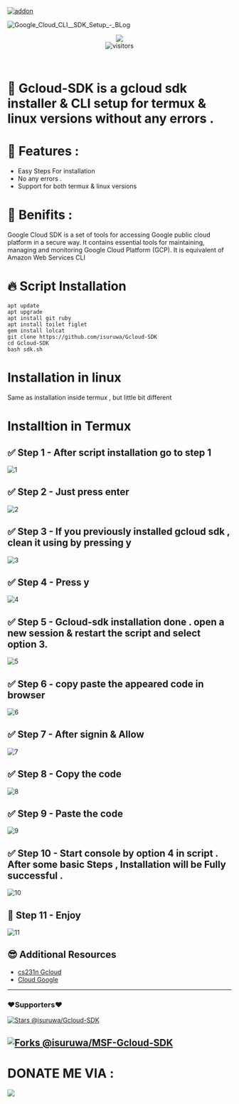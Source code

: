 <a href="https://github.com/isuruwa"><img title="addon" src="https://img.shields.io/badge/DevilMaster-Gcloud--SDK-brightgreen?style=for-the-badge&logo=appveyor"></a>
<br>

![Google_Cloud_CLI__SDK_Setup_-_BLog](https://user-images.githubusercontent.com/72663288/139324330-e6e95b12-a65d-43b9-8932-b0a8ecce7ae8.jpg)

<p align="center">
<a href="https://hits.seeyoufarm.com"><img src="https://hits.seeyoufarm.com/api/count/incr/badge.svg?url=https%3A%2F%2Fgithub.com%2Fisuruwa&count_bg=%2379C83D&title_bg=%23555555&icon=&icon_color=%23E7E7E7&title=hits&edge_flat=false"/></a>
<br>
<img alt="visitors" src="https://visitor-badge.glitch.me/badge?page_id=isuruwagckoudsdk" />
</p>

<br>

# 🔰 Gcloud-SDK is a gcloud sdk installer & CLI setup for termux & linux versions without any errors .

# 🔰 Features :

* Easy Steps For installation
* No any errors .
* Support for both termux & linux versions

# 🔰 Benifits :

Google Cloud SDK is a set of tools for accessing Google public cloud platform in a secure way. It contains essential tools for maintaining, managing and monitoring Google Cloud Platform (GCP). It is equivalent of Amazon Web Services CLI

# 🔥 Script Installation

```
apt update
apt upgrade
apt install git ruby
apt install toilet figlet
gem install lolcat
git clone https://github.com/isuruwa/Gcloud-SDK
cd Gcloud-SDK
bash sdk.sh

```
# Installation in linux

Same as installation inside termux , but little bit different

# Installtion in Termux 

## ✅ Step 1 - After script installation go to step 1

![1](https://user-images.githubusercontent.com/72663288/139321052-08a408ea-e07a-4cf0-ab01-9e555a6357f3.jpg)

## ✅ Step 2 - Just press enter

![2](https://user-images.githubusercontent.com/72663288/139320983-1b08a09d-9ac6-44d9-926f-e10961411fab.jpg)

## ✅ Step 3 - If you previously installed gcloud sdk , clean it using by pressing y

![3](https://user-images.githubusercontent.com/72663288/139321002-e585f91a-1c01-4df6-849a-b9260dfdab5d.jpg)

## ✅ Step 4 - Press y

![4](https://user-images.githubusercontent.com/72663288/139321007-4da6b8b3-2f25-45e5-9f8a-6d7038b92fee.jpg)

## ✅ Step 5 - Gcloud-sdk installation done . open a new session & restart the script and select option 3. 

![5](https://user-images.githubusercontent.com/72663288/139321012-122663a5-d602-4e9c-a69c-d663074c0b8d.jpg)

## ✅ Step 6 - copy paste the appeared code in browser

![6](https://user-images.githubusercontent.com/72663288/139321017-1b90e44f-22ae-46aa-b21c-270c5f9828f8.jpg)

## ✅ Step 7 - After signin & Allow

![7](https://user-images.githubusercontent.com/72663288/139321023-1a0401ba-8fd9-4653-a6e2-ec939d6add44.jpg)

## ✅ Step 8 - Copy the code

![8](https://user-images.githubusercontent.com/72663288/139321032-fd9751a2-b77d-4513-b47b-8b8faaa77fea.jpg)

## ✅ Step 9 - Paste the code
![9](https://user-images.githubusercontent.com/72663288/139321036-1cdc8af4-871d-426e-a98c-4033daea7b71.jpg)

## ✅ Step 10 - Start console by option 4 in script . After some basic Steps , Installation will be Fully successful . 

![10](https://user-images.githubusercontent.com/72663288/139321042-bcfe5c62-548a-4354-9e35-189bc77bbd6e.jpg)

## 🥳 Step 11 - Enjoy
![11](https://user-images.githubusercontent.com/72663288/139321048-2134bebf-740a-4866-b90f-df02caa328a0.jpg)

<break>
 
## 😎 Additional Resources
 
* <a href="https://github.com/cs231n/gcloud">cs231n Gcloud </a>
* <a href="https://cloud.google.com/sdk/docs/cheatsheet"> Cloud Google </a>
       
---
### ❤️Supporters❤️ 
[![Stars @isuruwa/Gcloud-SDK](https://reporoster.com/stars/dark/isuruwa/Gcloud-SDK)](https://github.com/isuruwa/Gcloud-SDK/stargazers)

[![Forks @isuruwa/MSF-Gcloud-SDK](https://reporoster.com/forks/dark/isuruwa/Gcloud-SDK)](https://github.com/isuruwa/Gcloud-SDK/network/members)
---

# DONATE ME VIA :
  
<a href="https://pastebin.com/iHWvSB3p"><img src="https://img.icons8.com/cute-clipart/64/000000/bitcoin.png"/>
